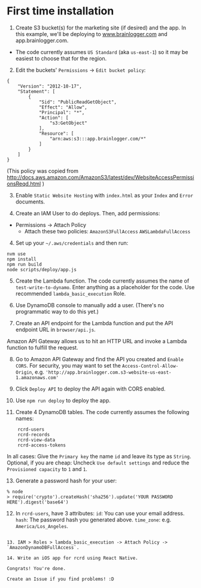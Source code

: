 # First time installation

1. Create S3 bucket(s) for the marketing site (if desired) and the app. In this example, we'll be deploying to www.brainlogger.com and app.brainlogger.com.
  - The code currently assumes `US Standard` (aka `us-east-1`) so it may be easiest to choose that for the region.

2. Edit the buckets' `Permissions` -> `Edit bucket policy`:
```
{
	"Version": "2012-10-17",
	"Statement": [
		{
			"Sid": "PublicReadGetObject",
			"Effect": "Allow",
			"Principal": "*",
			"Action": [
				"s3:GetObject"
			],
			"Resource": [
				"arn:aws:s3:::app.brainlogger.com/*"
			]
		}
	]
}
```

(This policy was copied from http://docs.aws.amazon.com/AmazonS3/latest/dev/WebsiteAccessPermissionsReqd.html )

3. Enable `Static Website Hosting` with `index.html` as your `Index` and `Error` documents.

4. Create an IAM User to do deploys. Then, add permissions:
  - Permissions -> Attach Policy
    - Attach these two policies:
	    `AmazonS3FullAccess`
	    `AWSLambdaFullAccess`

4. Set up your `~/.aws/credentials` and then run:
```
nvm use
npm install
npm run build
node scripts/deploy/app.js
```

5. Create the Lambda function. The code currently assumes the name of `test-write-to-dynamo`.
  Enter anything as a placeholder for the code.
  Use recommended `lambda_basic_execution` Role.

6. Use DynamoDB console to manually add a user. (There's no programmatic way to do this yet.)

7. Create an API endpoint for the Lambda function and put the API endpoint URL in  `browser/api.js`.

  Amazon API Gateway allows us to hit an HTTP URL and invoke a Lambda function to fulfill the request.

8. Go to Amazon API Gateway and find the API you created and `Enable CORS`. For security, you may want to set the `Access-Control-Allow-Origin`, e.g. `'http://app.brainlogger.com.s3-website-us-east-1.amazonaws.com'`

9. Click `Deploy API` to deploy the API again with CORS enabled.

10. Use `npm run deploy` to deploy the app.

11. Create 4 DynamoDB tables. The code currently assumes the following names:
```
	rcrd-users
	rcrd-records
	rcrd-view-data
	rcrd-access-tokens
```

In all cases:
	Give the `Primary key` the name `id` and leave its type as `String`.
	Optional, if you are cheap: Uncheck `Use default settings` and reduce the `Provisioned capacity` to `1` and `1`.

13. Generate a password hash for your user:
```
% node
> require('crypto').createHash('sha256').update('YOUR PASSWORD HERE').digest('base64')
```

12. In `rcrd-users`, have 3 attributes:
`id`: You can use your email address.
`hash`: The password hash you generated above.
`time_zone`: e.g. `America/Los_Angeles`.
```

13. IAM > Roles > lambda_basic_execution -> Attach Policy -> `AmazonDynamoDBFullAccess`.

14. Write an iOS app for rcrd using React Native.

Congrats! You're done.

Create an Issue if you find problems! :D
